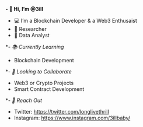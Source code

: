 **- 👋 Hi, I’m @3ill**
- 💻 I’m a Blockchain Developer & a Web3 Enthusaist
- 📑 Researcher
- 📑 Data Analyst


**- 📚 Currently Learning* 
- Blockchain Development 


**- 🤝 Looking to Collaborate* 
- Web3 or Crypto Projects 
- Smart Contract Development 


**- 📱 Reach Out* 
- Twitter: https://twitter.com/longlivethrill
- Instagram: https://www.instagram.com/3illbaby/


<!---
3ill/3ill is a ✨ special ✨ repository because its `README.md` (this file) appears on your GitHub profile.
You can click the Preview link to take a look at your changes.
--->

